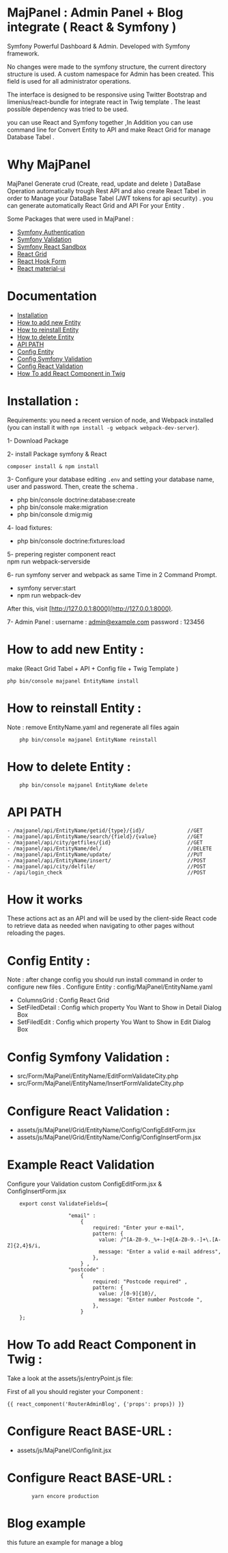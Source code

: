 MajPanel : Admin Panel + Blog integrate ( React & Symfony )
=====================
Symfony Powerful Dashboard & Admin. Developed with Symfony  framework.

No changes were made to the symfony structure, the current directory structure is used. A custom namespace for Admin has been created. This field is used for all administrator operations.

The interface is designed to be responsive using Twitter Bootstrap and limenius/react-bundle for integrate react in Twig template . The least possible dependency was tried to be used.

you can use React and Symfony together ,In Addition you can use command line for Convert Entity to  API and make React Grid for manage Database Tabel . 

Why MajPanel
===========
MajPanel Generate crud (Create, read, update and delete ) DataBase Operation automatically trough Rest API and also create React Tabel in order to Manage your DataBase Tabel (JWT tokens for api security) .
you can generate automatically  React Grid and API For your Entity  . 


Some Packages that were used in MajPanel : 
 - [Symfony Authentication](https://symfony.com/doc/current/security.html)
 - [Symfony Validation](https://symfony.com/doc/current/validation.html)
 - [Symfony React Sandbox](https://github.com/Limenius/symfony-react-sandbox)
 - [React Grid](https://devexpress.github.io/devextreme-reactive/react/grid/)
 - [React Hook Form](https://react-hook-form.com/)
 - [React material-ui](https://material-ui.com/) 

Documentation
=====================
 - [Installation](#installation)
 - [How to add new Entity](#how-to-add-new-entity-)
 - [How to reinstall Entity](#how-to-reinstall-entity-)
 - [How to delete Entity](#how-to-delete-entity-)
 - [API PATH](#api-path)
 - [Config Entity](#config-entity-)
 - [Config Symfony Validation](#config-symfony-validation-)
 - [Config React Validation](#config-symfony-validation-)
 - [How To add React Component in Twig ](#how-to-add-react-component-in-twig-)

Installation :
=====================

Requirements: you need a recent version of node, and Webpack installed (you can install it with `npm install -g webpack webpack-dev-server`).

1- Download Package 

2- install Package symfony & React 

    composer install & npm install 
    
3- Configure your database editing `.env` and setting your database name, user and password. Then, create the schema .  

 - php bin/console doctrine:database:create
 - php bin/console make:migration
 - php bin/console d:mig:mig
 
4- load fixtures:

 - php bin/console doctrine:fixtures:load

5-  prepering register component react  
    npm run webpack-serverside

6- run symfony server and webpack as same Time in 2 Command Prompt.
 - symfony server:start
 - npm run webpack-dev
 
 After this, visit [http://127.0.0.1:8000](http://127.0.0.1:8000).

7- Admin Panel :
    username : admin@example.com 
    password : 123456




How to add new Entity :
=============
make  (React Grid Tabel + API + Config file + Twig Template )

    php bin/console majpanel EntityName install 


How to reinstall Entity : 
=============
Note : remove EntityName.yaml and regenerate all files again 
```
    php bin/console majpanel EntityName reinstall
```



How to delete Entity : 
=============
```
    php bin/console majpanel EntityName delete 
```


API PATH
=============
    - /majpanel/api/EntityName/getid/{type}/{id}/              //GET
    - /majpanel/api/EntityName/search/{field}/{value}          //GET
    - /majpanel/api/city/getfiles/{id}                         //GET
    - /majpanel/api/EntityName/del/                            //DELETE
    - /majpanel/api/EntityName/update/                         //PUT
    - /majpanel/api/EntityName/insert/                         //POST
    - /majpanel/api/city/delfile/                              //POST
    - /api/login_check                                         //POST




How it works
============
These actions act as an API and will be used by the client-side React code to retrieve data as needed when navigating to other pages without reloading the pages.



Config Entity :
===========
Note : after change config you should run install command in order to configure new files .
Configure Entity : config/MajPanel/EntityName.yaml

   - ColumnsGrid    : Config React Grid
   - SetFiledDetail : Config which property  You Want to Show in Detail Dialog Box
   - SetFiledEdit   : Config which property  You Want to Show in Edit Dialog Box
   

Config Symfony Validation :
===========

 - src/Form/MajPanel/EntityName/EditFormValidateCity.php
 - src/Form/MajPanel/EntityName/InsertFormValidateCity.php


Configure React Validation : 
===========

 - assets/js/MajPanel/Grid/EntityName/Config/ConfigEditForm.jsx
 - assets/js/MajPanel/Grid/EntityName/Config/ConfigInsertForm.jsx


Example React Validation
===========
Configure your Validation custom  ConfigEditForm.jsx & ConfigInsertForm.jsx
```
    export const ValidateFields={
    	
    				"email" :
    					{
    			            required: "Enter your e-mail",
                            pattern: {
                              value: /^[A-Z0-9._%+-]+@[A-Z0-9.-]+\.[A-Z]{2,4}$/i,
                              message: "Enter a valid e-mail address",
                            },
    					} ,
    				"postcode" :
    					{
            				required: "Postcode required" ,
            				pattern: {
                              value: /[0-9]{10}/,
                              message: "Enter number Postcode ",
                            },
    					}
    };
```					


How To add React Component in Twig : 
===========

Take a look at the assets/js/entryPoint.js file:

First of all you should register your Component : 


``` 
{{ react_component('RouterAdminBlog', {'props': props}) }}
```
Configure React BASE-URL : 
===========

 - assets/js/MajPanel/Config/init.jsx

Configure React BASE-URL : 
===========
``` 
        yarn encore production
``` 

Blog example
=============
this future an example for manage a blog 
